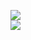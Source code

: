 [![](https://img.shields.io/badge/Made%20With-Github%20Spray-lightgrey.svg?style=for-the-badge&logo=github)](https://github.com/Annihil/github-spray#27186)  
[![](https://i.imgur.com/2DrTn0Z.gif)](https://github.com/Annihil/github-spray)